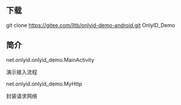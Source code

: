 ## 下载
git clone https://gitee.com/lltb/onlyid-demo-android.git OnlyID_Demo

## 简介
net.onlyid.onlyid_demo.MainActivity

演示接入流程

net.onlyid.onlyid_demo.MyHttp

封装请求网络
